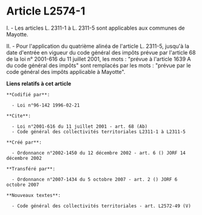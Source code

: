 # Article L2574-1

I. - Les articles L. 2311-1 à L. 2311-5 sont applicables aux communes de Mayotte.

II. - Pour l'application du quatrième alinéa de l'article L. 2311-5, jusqu'à la date d'entrée en vigueur du code général des
impôts prévue par l'article 68 de la loi n° 2001-616 du 11 juillet 2001, les mots : "prévue à l'article 1639 A du code
général des impôts" sont remplacés par les mots : "prévue par le code général des impôts applicable à Mayotte".

**Liens relatifs à cet article**

	**Codifié par**:

	  - Loi n°96-142 1996-02-21

	**Cite**:

	  - Loi n°2001-616 du 11 juillet 2001 - art. 68 (Ab)
	  - Code général des collectivités territoriales L2311-1 à L2311-5

	**Créé par**:

	  - Ordonnance n°2002-1450 du 12 décembre 2002 - art. 6 () JORF 14 décembre 2002

	**Transféré par**:

	  - Ordonnance n°2007-1434 du 5 octobre 2007 - art. 2 () JORF 6 octobre 2007

	**Nouveaux textes**:

	  - Code général des collectivités territoriales - art. L2572-49 (V)

